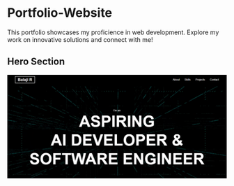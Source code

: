 # Portfolio-Website
This portfolio showcases my proficience in web development. Explore my work on innovative solutions and connect with me!

## Hero Section
![Example Image](images/hero.png)
